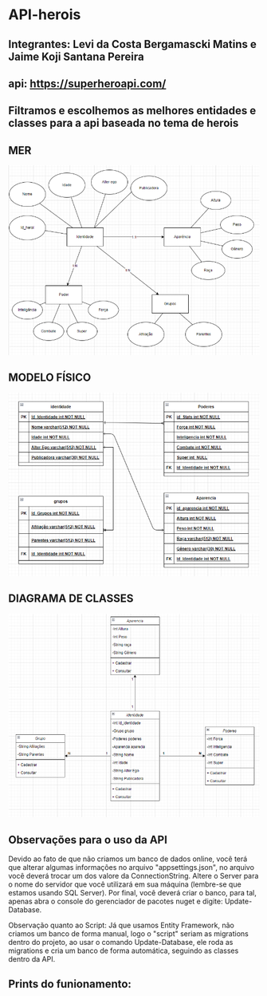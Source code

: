 # API-herois

## Integrantes: Levi da Costa Bergamascki Matins e Jaime Koji Santana Pereira
## api: https://superheroapi.com/ 
## Filtramos e escolhemos as melhores entidades e classes para a api baseada no tema de herois
<p float = "left"> 

 ## MER
 <img src="https://github.com/levibergamascki/API-herois/blob/main/mer.png" width="600" />

 ## MODELO FÍSICO
 <img src="https://github.com/levibergamascki/API-herois/blob/main/fisico.png" width="600" />

 ## DIAGRAMA DE CLASSES
  <img src="https://github.com/levibergamascki/API-herois/blob/main/classe.png" width="600" />


## Observações para o uso da API
  Devido ao fato de que não criamos um banco de dados online, você terá que alterar algumas informações no arquivo "appsettings.json", no arquivo você deverá trocar um dos valore da ConnectionString. Altere o Server para o nome do servidor que você utilizará em sua máquina (lembre-se que estamos usando SQL Server). Por final, você deverá criar o banco, para tal, apenas abra o console do gerenciador de pacotes nuget e digite: Update-Database.

Observação quanto ao Script:
Já que usamos Entity Framework, não criamos um banco de forma manual, logo o "script" seriam as migrations dentro do projeto, ao usar o comando Update-Database, ele roda as migrations e cria um banco de forma automática, seguindo as classes dentro da API.

## Prints do funionamento:


